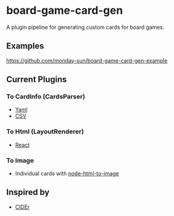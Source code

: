 # board-game-card-gen

A plugin pipeline for generating custom cards for board games.

## Examples
https://github.com/monday-sun/board-game-card-gen-example

## Current Plugins

### To CardInfo (CardsParser)

- [Yaml](src/cards/yaml/yaml-cards.md)
- [CSV](src/cards/csv/csv-cards.md)

### To Html (LayoutRenderer)

- [React](https://react.dev/)

### To Image

- Individual cards with [node-html-to-image](https://www.npmjs.com/package/node-html-to-image)

## Inspired by

- [CIDEr](https://github.com/oatear/cider)
